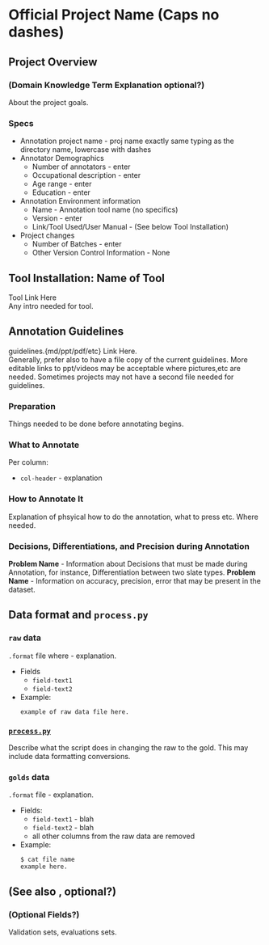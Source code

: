 # Official Project Name (Caps no dashes)

## Project Overview

### (Domain Knowledge Term Explanation optional?)
About the project goals.

### Specs
* Annotation project name - proj name exactly same typing as the directory name, lowercase with dashes
* Annotator Demographics
    * Number of annotators - enter
    * Occupational description - enter
    * Age range - enter
    * Education - enter
* Annotation Environment information
    * Name - Annotation tool name (no specifics) 
    * Version - enter
    * Link/Tool Used/User Manual - (See below Tool Installation)
* Project changes
    * Number of Batches - enter 
    * Other Version Control Information - None

## Tool Installation: Name of Tool
Tool Link Here  
Any intro needed for tool.

## Annotation Guidelines
guidelines.{md/ppt/pdf/etc} Link Here.  
Generally, prefer also to have a file copy of the current guidelines. 
More editable links to ppt/videos may be acceptable where pictures,etc are needed. 
Sometimes projects may not have a second file needed for guidelines.  

### Preparation
Things needed to be done before annotating begins. 

### What to Annotate
Per column:  
* `col-header` - explanation

### How to Annotate It
Explanation of phsyical how to do the annotation, what to press etc. Where needed. 

### Decisions, Differentiations, and Precision during Annotation
**Problem  Name** - Information about Decisions that must be made during Annotation, for instance, Differentiation between two slate types. 
**Problem  Name** - Information on accuracy, precision, error that may be present in the dataset.

## Data format and `process.py`
### `raw` data
`.format` file where - explanation.
* Fields
    * `field-text1`
    * `field-text2`
* Example:
    ```
    example of raw data file here. 
    ```

### [`process.py`](process.py)
Describe what the script does in changing the raw to the gold. This may include data formatting conversions. 

### `golds` data
`.format` file - explanation.  
* Fields:
    * `field-text1` - blah
    * `field-text2` - blah
    * all other columns from the raw data are removed
* Example:
    ```
    $ cat file name
    example here. 
    ```

## (See also , optional?) 

### (Optional Fields?) 
Validation sets, evaluations sets. 
